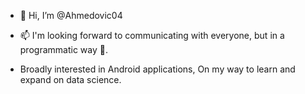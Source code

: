 - 👋 Hi, I’m @Ahmedovic04

- 📫 I'm looking forward to communicating with everyone, but in a programmatic way 👀.
-    Broadly interested in Android applications, On my way to learn and expand on data science.

<!---
Ahmedovic04/Ahmedovic04 is a ✨ special ✨ repository because its `README.md` (this file) appears on your GitHub profile.
You can click the Preview link to take a look at your changes.
--->
